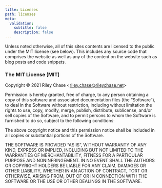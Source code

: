 ```yaml
---
title: Licenses
path: licenses
meta:
  validation:
    subtitle: false
    description: false
---
```


Unless noted otherwise, all of this sites contents are licensed to the public under the
MIT license (see below). This includes any source code that comprises the website as
well as any of the content on the website such as blog posts and code snippets.

### The MIT License (MIT)

Copyright © 2021 Riley Chase <[riley.chase@rileychase.net](mailto:riley.chase@rileychase.net)>

Permission is hereby granted, free of charge, to any person obtaining a copy of this
software and associated documentation files (the “Software”), to deal in the Software
without restriction, including without limitation the rights to use, copy, modify,
merge, publish, distribute, sublicense, and/or sell copies of the Software, and to
permit persons to whom the Software is furnished to do so, subject to the following
conditions:

The above copyright notice and this permission notice shall be included in all copies or
substantial portions of the Software.

THE SOFTWARE IS PROVIDED “AS IS”, WITHOUT WARRANTY OF ANY KIND, EXPRESS OR IMPLIED,
INCLUDING BUT NOT LIMITED TO THE WARRANTIES OF MERCHANTABILITY, FITNESS FOR A PARTICULAR
PURPOSE AND NONINFRINGEMENT. IN NO EVENT SHALL THE AUTHORS OR COPYRIGHT HOLDERS BE
LIABLE FOR ANY CLAIM, DAMAGES OR OTHER LIABILITY, WHETHER IN AN ACTION OF CONTRACT, TORT
OR OTHERWISE, ARISING FROM, OUT OF OR IN CONNECTION WITH THE SOFTWARE OR THE USE OR
OTHER DEALINGS IN THE SOFTWARE.
